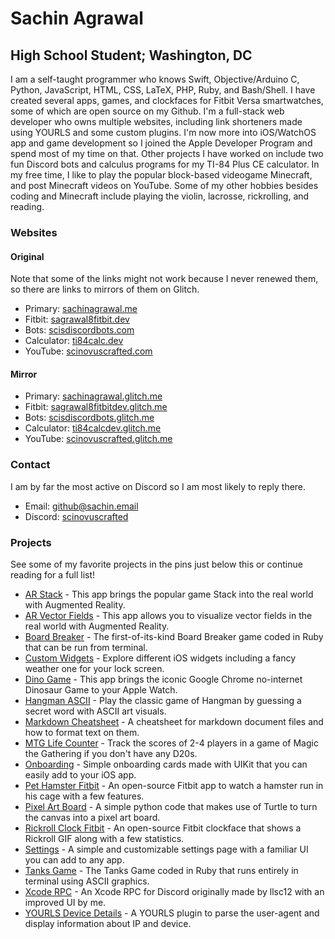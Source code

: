 # Sachin Agrawal

## High School Student; Washington, DC

I am a self-taught programmer who knows Swift, Objective/Arduino C, Python, JavaScript, HTML, CSS, LaTeX, PHP, Ruby, and Bash/Shell. 
I have created several apps, games, and clockfaces for Fitbit Versa smartwatches, some of which are open source on my Github.
I'm a full-stack web developer who owns multiple websites, including link shorteners made using YOURLS and some custom plugins.
I'm now more into iOS/WatchOS app and game development so I joined the Apple Developer Program and spend most of my time on that.
Other projects I have worked on include two fun Discord bots and calculus programs for my TI-84 Plus CE calculator.
In my free time, I like to play the popular block-based videogame Minecraft, and post Minecraft videos on YouTube.
Some of my other hobbies besides coding and Minecraft include playing the violin, lacrosse, rickrolling, and reading. 

### Websites

#### Original 
Note that some of the links might not work because I never renewed them, so there are links to mirrors of them on Glitch. 

* Primary: [sachinagrawal.me](https://sachinagrawal.me)
* Fitbit: [sagrawal8fitbit.dev](https://sagrawal8fitbit.dev)
* Bots: [scisdiscordbots.com](https://scisdiscordbots.com)
* Calculator: [ti84calc.dev](https://ti84calc.dev)
* YouTube: [scinovuscrafted.com](https://scinovuscrafted.com)

#### Mirror 
* Primary: [sachinagrawal.glitch.me](https://sachinagrawal.glitch.me/)
* Fitbit: [sagrawal8fitbitdev.glitch.me](https://sagrawal8fitbitdev.glitch.me)
* Bots: [scisdiscordbots.glitch.me](https://scisdiscordbots.glitch.me)
* Calculator: [ti84calcdev.glitch.me](https://ti84calcdev.glitch.me)
* YouTube: [scinovuscrafted.glitch.me](https://scinovuscrafted.glitch.me)

### Contact
I am by far the most active on Discord so I am most likely to reply there.

* Email: [github@sachin.email](mailto:github@sachin.email)
* Discord: [scinovuscrafted](https://discord.com/users/575795042933932071)

### Projects
See some of my favorite projects in the pins just below this or continue reading for a full list!

* [AR Stack](https://github.com/SachinSAgrawal/AR-Stack) - This app brings the popular game Stack into the real world with Augmented Reality.
* [AR Vector Fields](https://github.com/SachinSAgrawal/AR-Vector-Fields) - This app allows you to visualize vector fields in the real world with Augmented Reality.
* [Board Breaker](https://github.com/SachinSAgrawal/Board-Breaker) - The first-of-its-kind Board Breaker game coded in Ruby that can be run from terminal.
* [Custom Widgets](https://github.com/SachinSAgrawal/Custom-Widgets) - Explore different iOS widgets including a fancy weather one for your lock screen.
* [Dino Game](https://github.com/SachinSAgrawal/Dino-Game) - This app brings the iconic Google Chrome no-internet Dinosaur Game to your Apple Watch.
* [Hangman ASCII](https://github.com/SachinSAgrawal/Hangman-ASCII) - Play the classic game of Hangman by guessing a secret word with ASCII art visuals.
* [Markdown Cheatsheet](https://github.com/SachinSAgrawal/Markdown-Cheatsheet) - A cheatsheet for markdown document files and how to format text on them.
* [MTG Life Counter](https://github.com/SachinSAgrawal/MTG-Life-Counter) - Track the scores of 2-4 players in a game of Magic the Gathering if you don't have any D20s.
* [Onboarding](https://github.com/SachinSAgrawal/Onboarding) - Simple onboarding cards made with UIKit that you can easily add to your iOS app.
* [Pet Hamster Fitbit](https://github.com/SachinSAgrawal/Pet-Hamster-Fitbit) - An open-source Fitbit app to watch a hamster run in his cage with a few features.
* [Pixel Art Board](https://github.com/SachinSAgrawal/Pixel-Art-Board) - A simple python code that makes use of Turtle to turn the canvas into a pixel art board.
* [Rickroll Clock Fitbit](https://github.com/SachinSAgrawal/Rickroll-Clock-Fitbit) - An open-source Fitbit clockface that shows a Rickroll GIF along with a few statistics.
* [Settings](https://github.com/SachinSAgrawal/Settings) - A simple and customizable settings page with a familiar UI you can add to any app.
* [Tanks Game](https://github.com/SachinSAgrawal/Tanks-Game) - The Tanks Game coded in Ruby that runs entirely in terminal using ASCII graphics.
* [Xcode RPC](https://github.com/SachinSAgrawal/Xcode-RPC) - An Xcode RPC for Discord originally made by llsc12 with an improved UI by me.
* [YOURLS Device Details](https://github.com/SachinSAgrawal/YOURLS-Device-Details) - A YOURLS plugin to parse the user-agent and display information about IP and device.

<!--
### Hi there 👋

**SachinSAgrawal/SachinSAgrawal** is a ✨ _special_ ✨ repository because its `README.md` (this file) appears on your GitHub profile.

Here are some ideas to get you started:

- 🔭 I’m currently working on ...
- 🌱 I’m currently learning ...
- 👯 I’m looking to collaborate on ...
- 🤔 I’m looking for help with ...
- 💬 Ask me about ...
- 📫 How to reach me: ...
- 😄 Pronouns: ...
- ⚡ Fun fact: ...
-->
